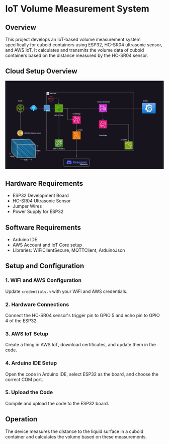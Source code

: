 # IoT Volume Measurement System

## Overview
This project develops an IoT-based volume measurement system specifically for cuboid containers using ESP32, HC-SR04 ultrasonic sensor, and AWS IoT. It calculates and transmits the volume data of cuboid containers based on the distance measured by the HC-SR04 sensor.
## Cloud Setup Overview
![AWS Cloud Setup](documentation/images/Aws-cloud-map.jpg)
## Hardware Requirements
- ESP32 Development Board
- HC-SR04 Ultrasonic Sensor
- Jumper Wires
- Power Supply for ESP32

## Software Requirements
- Arduino IDE
- AWS Account and IoT Core setup
- Libraries: WiFiClientSecure, MQTTClient, ArduinoJson

## Setup and Configuration
### 1. WiFi and AWS Configuration
Update `credentials.h` with your WiFi and AWS credentials.

### 2. Hardware Connections
Connect the HC-SR04 sensor's trigger pin to GPIO 5 and echo pin to GPIO 4 of the ESP32.

### 3. AWS IoT Setup
Create a thing in AWS IoT, download certificates, and update them in the code.

### 4. Arduino IDE Setup
Open the code in Arduino IDE, select ESP32 as the board, and choose the correct COM port.

### 5. Upload the Code
Compile and upload the code to the ESP32 board.

## Operation
The device measures the distance to the liquid surface in a cuboid container and calculates the volume based on these measurements.
